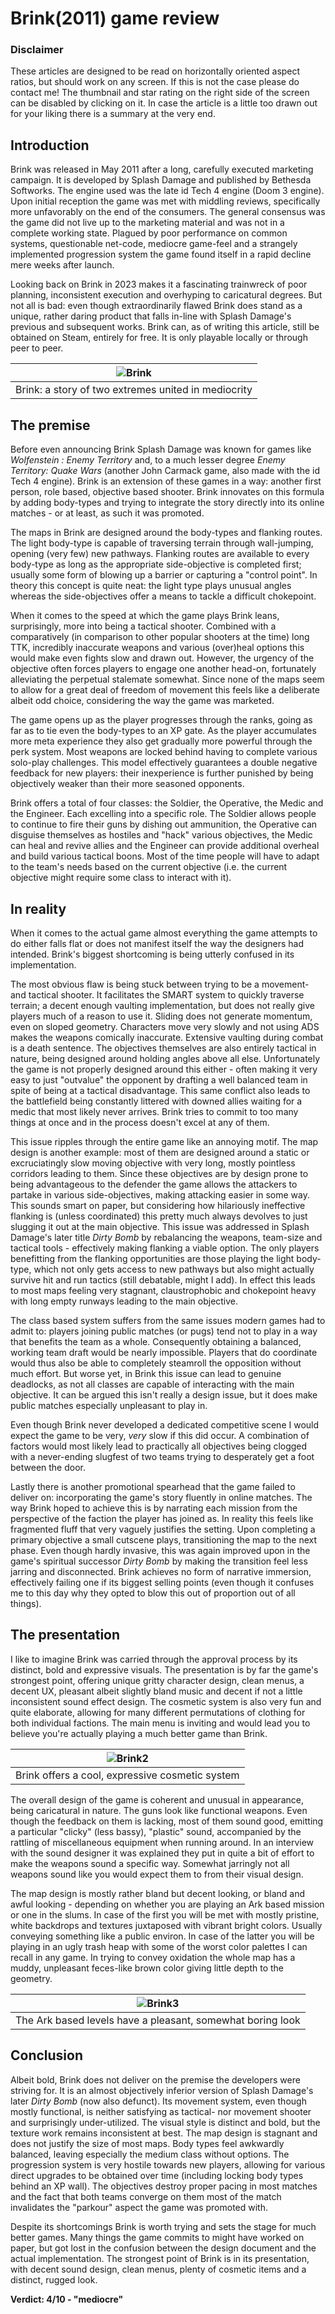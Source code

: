 # Brink(2011) game review

### Disclaimer
These articles are designed to be read on horizontally oriented aspect ratios, but should work on any screen. If this is not the case please do contact me! The thumbnail and star rating on the right side of the screen can be disabled by clicking on it. In case the article is a little too drawn out for your liking there is a summary at the very end.

## Introduction
Brink was released in May 2011 after a long, carefully executed marketing campaign. It is developed by Splash Damage and published by Bethesda Softworks. The engine used was the late id Tech 4 engine (Doom 3 engine). Upon initial reception the game was met with middling reviews, specifically more unfavorably on the end of the consumers. The general consensus was the game did not live up to the marketing material and was not in a complete working state. Plagued by poor performance on common systems, questionable net-code, mediocre game-feel and a strangely implemented progression system the game found itself in a rapid decline mere weeks after launch.

Looking back on Brink in 2023 makes it a fascinating trainwreck of poor planning, inconsistent execution and overhyping to caricatural degrees. But not all is bad: even though extraordinarily flawed Brink does stand as a unique, rather daring product that falls in-line with Splash Damage's previous and subsequent works. Brink can, as of writing this article, still be obtained on Steam, entirely for free. It is only playable locally or through peer to peer.

| ![Brink](content\reviews\Brink\cutscene.jpg) |
| :--: |
| Brink: a story of two extremes united in mediocrity |

## The premise
Before even announcing Brink Splash Damage was known for games like *Wolfenstein : Enemy Territory* and, to a much lesser degree *Enemy Territory: Quake Wars* (another John Carmack game, also made with the id Tech 4 engine). Brink is an extension of these games in a way: another first person, role based, objective based shooter. Brink innovates on this formula by adding body-types and trying to integrate the story directly into its online matches - or at least, as such it was promoted.

The maps in Brink are designed around the body-types and flanking routes. The light body-type is capable of traversing terrain through wall-jumping, opening (very few) new pathways. Flanking routes are available to every body-type as long as the appropriate side-objective is completed first; usually some form of blowing up a barrier or capturing a "control point". In theory this concept is quite neat: the light type plays unusual angles whereas the side-objectives offer a means to tackle a difficult chokepoint.

When it comes to the speed at which the game plays Brink leans, surprisingly, more into being a tactical shooter. Combined with a comparatively (in comparison to other popular shooters at the time) long TTK, incredibly inaccurate weapons and various (over)heal options this would make even fights slow and drawn out. However, the urgency of the objective often forces players to engage one another head-on, fortunately alleviating the perpetual stalemate somewhat. Since none of the maps seem to allow for a great deal of freedom of movement this feels like a deliberate albeit odd choice, considering the way the game was marketed.

The game opens up as the player progresses through the ranks, going as far as to tie even the body-types to an XP gate. As the player accumulates more meta experience they also get gradually more powerful through the perk system. Most weapons are locked behind having to complete various solo-play challenges. This model effectively guarantees a double negative feedback for new players: their inexperience is further punished by being objectively weaker than their more seasoned opponents.

Brink offers a total of four classes: the Soldier, the Operative, the Medic and the Engineer. Each excelling into a specific role. The Soldier allows people to continue to fire their guns by dishing out ammunition, the Operative can disguise themselves as hostiles and "hack" various objectives, the Medic can heal and revive allies and the Engineer can provide additional overheal and build various tactical boons. Most of the time people will have to adapt to the team's needs based on the current objective (i.e. the current objective might require some class to interact with it).

## In reality
When it comes to the actual game almost everything the game attempts to do either falls flat or does not manifest itself the way the designers had intended. Brink's biggest shortcoming is being utterly confused in its implementation.

The most obvious flaw is being stuck between trying to be a movement- and tactical shooter. It facilitates the SMART system to quickly traverse terrain; a decent enough vaulting implementation, but does not really give players much of a reason to use it. Sliding does not generate momentum, even on sloped geometry. Characters move very slowly and not using ADS makes the weapons comically inaccurate. Extensive vaulting during combat is a death sentence. The objectives themselves are also entirely tactical in nature, being designed around holding angles above all else. Unfortunately the game is not properly designed around this either - often making it very easy to just "outvalue" the opponent by drafting a well balanced team in spite of being at a tactical disadvantage. This same conflict also leads to the battlefield being constantly littered with downed allies waiting for a medic that most likely never arrives. Brink tries to commit to too many things at once and in the process doesn't excel at any of them.

This issue ripples through the entire game like an annoying motif. The map design is another example: most of them are designed around a static or excruciatingly slow moving objective with very long, mostly pointless corridors leading to them. Since these objectives are by design prone to being advantageous to the defender the game allows the attackers to partake in various side-objectives, making attacking easier in some way. This sounds smart on paper, but considering how hilariously ineffective flanking is (unless coordinated) this pretty much always devolves to just slugging it out at the main objective. This issue was addressed in Splash Damage's later title *Dirty Bomb* by rebalancing the weapons, team-size and tactical tools - effectively making flanking a viable option. The only players benefitting from the flanking opportunities are those playing the light body-type, which not only gets access to new pathways but also might actually survive hit and run tactics (still debatable, might I add). In effect this leads to most maps feeling very stagnant, claustrophobic and chokepoint heavy with long empty runways leading to the main objective.

The class based system suffers from the same issues modern games had to admit to: players joining public matches (or pugs) tend not to play in a way that benefits the team as a whole. Consequently obtaining a balanced, working team draft would be nearly impossible. Players that do coordinate would thus also be able to completely steamroll the opposition without much effort. But worse yet, in Brink this issue can lead to genuine deadlocks, as not all classes are capable of interacting with the main objective. It can be argued this isn't really a design issue, but it does make public matches especially unpleasant to play in.

Even though Brink never developed a dedicated competitive scene I would expect the game to be very, *very* slow if this did occur. A combination of factors would most likely lead to practically all objectives being clogged with a never-ending slugfest of two teams trying to desperately get a foot between the door.

Lastly there is another promotional spearhead that the game failed to deliver on: incorporating the game's story fluently in online matches. The way Brink hoped to achieve this is by narrating each mission from the perspective of the faction the player has joined as. In reality this feels like fragmented fluff that very vaguely justifies the setting. Upon completing a primary objective a small cutscene plays, transitioning the map to the next phase. Even though hardly invasive, this was again improved upon in the game's spiritual successor *Dirty Bomb* by making the transition feel less jarring and disconnected. Brink achieves no form of narrative immersion, effectively failing one if its biggest selling points (even though it confuses me to this day why they opted to blow this out of proportion out of all things).

## The presentation

I like to imagine Brink was carried through the approval process by its distinct, bold and expressive visuals. The presentation is by far the game's strongest point, offering unique gritty character design, clean menus, a decent UX, pleasant albeit slightly bland music and decent if not a little inconsistent sound effect design. The cosmetic system is also very fun and quite elaborate, allowing for many different permutations of clothing for both individual factions. The main menu is inviting and would lead you to believe you're actually playing a much better game than Brink.

| ![Brink2](content\reviews\Brink\cosmetics.jpg) |
| :--: |
| Brink offers a cool, expressive cosmetic system |

The overall design of the game is coherent and unusual in appearance, being caricatural in nature. The guns look like functional weapons. Even though the feedback on them is lacking, most of them sound good, emitting a particular "clicky" (less bassy), "plastic" sound, accompanied by the rattling of miscellaneous equipment when running around. In an interview with the sound designer it was explained they put in quite a bit of effort to make the weapons sound a specific way. Somewhat jarringly not all weapons sound like you would expect them to from their visual design.

The map design is mostly rather bland but decent looking, or bland and awful looking - depending on whether you are playing an Ark based mission or one in the slums. In case of the first you will be met with mostly pristine, white backdrops and textures juxtaposed with vibrant bright colors. Usually conveying something like a public environ. In case of the latter you will be playing in an ugly trash heap with some of the worst color palettes I can recall in any game. In trying to convey oxidation the whole map has a muddy, unpleasant feces-like brown color giving little depth to the geometry.


| ![Brink3](content\reviews\Brink\ark.jpg) |
| :--: |
| The Ark based levels have a pleasant, somewhat boring look |

## Conclusion
Albeit bold, Brink does not deliver on the premise the developers were striving for. It is an almost objectively inferior version of Splash Damage's later *Dirty Bomb* (now also defunct). Its movement system, even though mostly functional, is neither satisfying as tactical- nor movement shooter and surprisingly under-utilized. The visual style is distinct and bold, but the texture work remains inconsistent at best. The map design is stagnant and does not justify the size of most maps. Body types feel awkwardly balanced, leaving especially the medium class without options. The progression system is very hostile towards new players, allowing for various direct upgrades to be obtained over time (including locking body types behind an XP wall). The objectives destroy proper pacing in most matches and the fact that both teams converge on them most of the match invalidates the "parkour" aspect the game was promoted with.

Despite its shortcomings Brink is worth trying and sets the stage for much better games. Many things the game commits to might have worked on paper, but got lost in the confusion between the design document and the actual implementation. The strongest point of Brink is in its presentation, with decent sound design, clean menus, plenty of cosmetic items and a distinct, rugged look.

**Verdict: 4/10 - "mediocre"**